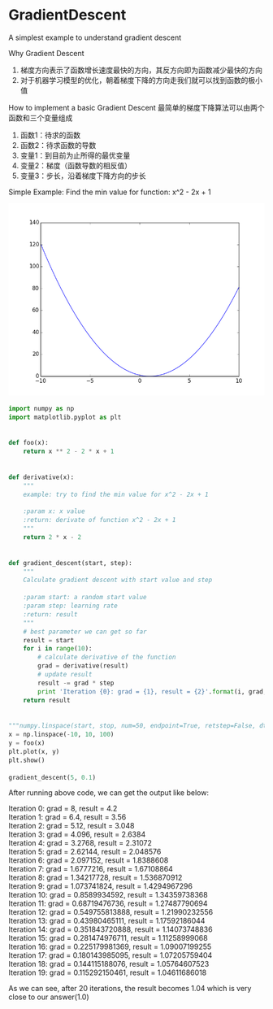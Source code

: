 # GradientDescent
A simplest example to understand gradient descent

Why Gradient Descent
1. 梯度方向表示了函数增长速度最快的方向，其反方向即为函数减少最快的方向
2. 对于机器学习模型的优化，朝着梯度下降的方向走我们就可以找到函数的极小值

How to implement a basic Gradient Descent
最简单的梯度下降算法可以由两个函数和三个变量组成
1. 函数1：待求的函数
2. 函数2：待求函数的导数
3. 变量1：到目前为止所得的最优变量
4. 变量2：梯度（函数导数的相反值）
5. 变量3：步长，沿着梯度下降方向的步长 

Simple Example:
Find the min value for function: x^2 - 2x + 1

![Plot 1](plot.png?raw=true "Optional Title")

```python
import numpy as np
import matplotlib.pyplot as plt


def foo(x):
    return x ** 2 - 2 * x + 1


def derivative(x):
    """
    example: try to find the min value for x^2 - 2x + 1

    :param x: x value
    :return: derivate of function x^2 - 2x + 1
    """
    return 2 * x - 2


def gradient_descent(start, step):
    """
    Calculate gradient descent with start value and step

    :param start: a random start value
    :param step: learning rate
    :return: result
    """
    # best parameter we can get so far
    result = start
    for i in range(10):
        # calculate derivative of the function
        grad = derivative(result)
        # update result
        result -= grad * step
        print 'Iteration {0}: grad = {1}, result = {2}'.format(i, grad, result)
    return result


"""numpy.linspace(start, stop, num=50, endpoint=True, retstep=False, dtype=None)"""
x = np.linspace(-10, 10, 100)
y = foo(x)
plt.plot(x, y)
plt.show()

gradient_descent(5, 0.1)
```

After running above code, we can get the output like below:

Iteration 0: grad = 8, result = 4.2<br />
Iteration 1: grad = 6.4, result = 3.56<br />
Iteration 2: grad = 5.12, result = 3.048<br />
Iteration 3: grad = 4.096, result = 2.6384<br />
Iteration 4: grad = 3.2768, result = 2.31072<br />
Iteration 5: grad = 2.62144, result = 2.048576<br />
Iteration 6: grad = 2.097152, result = 1.8388608<br />
Iteration 7: grad = 1.6777216, result = 1.67108864<br />
Iteration 8: grad = 1.34217728, result = 1.536870912<br />
Iteration 9: grad = 1.073741824, result = 1.4294967296<br />
Iteration 10: grad = 0.8589934592, result = 1.34359738368<br />
Iteration 11: grad = 0.68719476736, result = 1.27487790694<br />
Iteration 12: grad = 0.549755813888, result = 1.21990232556<br />
Iteration 13: grad = 0.43980465111, result = 1.17592186044<br />
Iteration 14: grad = 0.351843720888, result = 1.14073748836<br />
Iteration 15: grad = 0.281474976711, result = 1.11258999068<br />
Iteration 16: grad = 0.225179981369, result = 1.09007199255<br />
Iteration 17: grad = 0.180143985095, result = 1.07205759404<br />
Iteration 18: grad = 0.144115188076, result = 1.05764607523<br />
Iteration 19: grad = 0.115292150461, result = 1.04611686018<br />

As we can see, after 20 iterations, the result becomes 1.04 which is very close to our answer(1.0)


